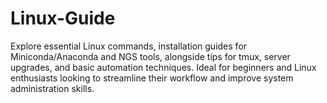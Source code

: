 # Linux-Guide
Explore essential Linux commands, installation guides for Miniconda/Anaconda and NGS tools, alongside tips for tmux, server upgrades, and basic automation techniques. Ideal for beginners and Linux enthusiasts looking to streamline their workflow and improve system administration skills.
